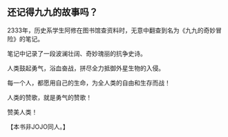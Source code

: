 ## 还记得九九的故事吗？

2333年，历史系学生阿修在图书馆查资料时，无意中翻查到名为《九九的奇妙冒险》的笔记。

笔记中记录了一段波澜壮阔、奇妙瑰丽的抗争史诗。

人类鼓起勇气，浴血奋战，拼尽全力抵御外星生物的入侵。

每一个人，都愿用自己的生命，为全人类的自由和生存而战！

人类的赞歌，就是勇气的赞歌！

赞美人类！

【本书非JOJO同人。】

